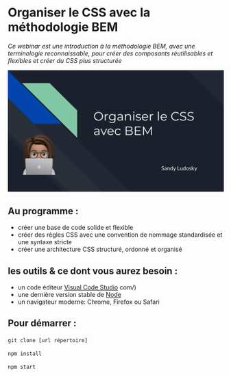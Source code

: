 # Organiser le CSS avec la méthodologie BEM

*Ce webinar est une introduction à la méthodologie BEM, avec une terminologie reconnaissable, pour créer des composants réutilisables et flexibles et créer du CSS plus structurée* 

![Presentation webinar](preview.png "Presentation webinar")

## Au programme :
- créer une base de code solide et flexible 
- créer des règles CSS avec une convention de nommage standardisée et une syntaxe stricte
- créer une architecture CSS structuré, ordonné et organisé

## les outils & ce dont vous aurez besoin : 
- un code éditeur [Visual Code Studio](https://code.visualstudio.com/) 
com/)
- une dernière version stable de [Node](https://nodejs.org/en/)
- un navigateur moderne: Chrome, Firefox ou Safari

## Pour démarrer :

`git clone [url répertoire]`

`npm install`

`npm start`